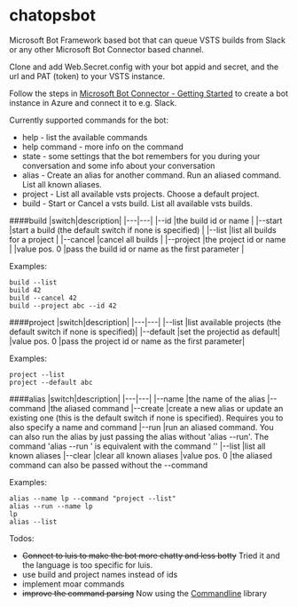 # chatopsbot

Microsoft Bot Framework based bot that can queue VSTS builds from Slack or any other Microsoft Bot Connector based channel.

Clone and add Web.Secret.config with your bot appid and secret, and the url and PAT (token) to your VSTS instance.

Follow the steps in [Microsoft Bot Connector - Getting Started](http://docs.botframework.com/connector/getstarted/#navtitle) to create a bot instance in Azure and connect it to e.g. Slack.

Currently supported commands for the bot:

* help - list the available commands
* help command - more info on the command
* state - some settings that the bot remembers for you during your conversation and some info about your conversation
* alias - Create an alias for another command. Run an aliased command. List all known aliases.
* project - List all available vsts projects. Choose a default project.
* build - Start or Cancel a vsts build. List all available vsts builds.

####build
|switch|description|
|---|---|
|--id            |the build id or name |
|--start         |start a build (the default switch if none is specified)  |
|--list          |list all builds for a project  |
|--cancel        |cancel all builds  |
|--project       |the project id or name | 
|value pos. 0    |pass the build id or name as the first parameter  |

Examples: 

```
build --list
build 42
build --cancel 42
build --project abc --id 42
```

####project
|switch|description|
|---|---|
|--list |list available projects (the default switch if none is specified)|
|--default |set the projectid as default|
|value pos. 0 |pass the project id or name as the first parameter|

Examples: 

```
project --list
project --default abc
```

####alias
|switch|description|
|---|---|
|--name          |the name of the alias
|--command       |the aliased command
|--create        |create a new alias or update an existing one (this is the default switch if none is specified). Requires you to also specify a name and command
|--run           |run an aliased command. You can also run the alias by just passing the alias without 'alias --run'. The command 'alias --run <aliasName>' is equivalent with the command '<aliasName>'
|--list          |list all known aliases
|--clear         |clear all known aliases
|value pos. 0    |the aliased command can also be passed without the --command

Examples:

````
alias --name lp --command "project --list"
alias --run --name lp
lp
alias --list
````


Todos:

* ~~Connect to luis to make the bot more chatty and less botty~~ Tried it and the language is too specific for luis.
* use build and project names instead of ids
* implement moar commands
* ~~improve the command parsing~~ Now using the [Commandline](https://github.com/gsscoder/commandline) library
